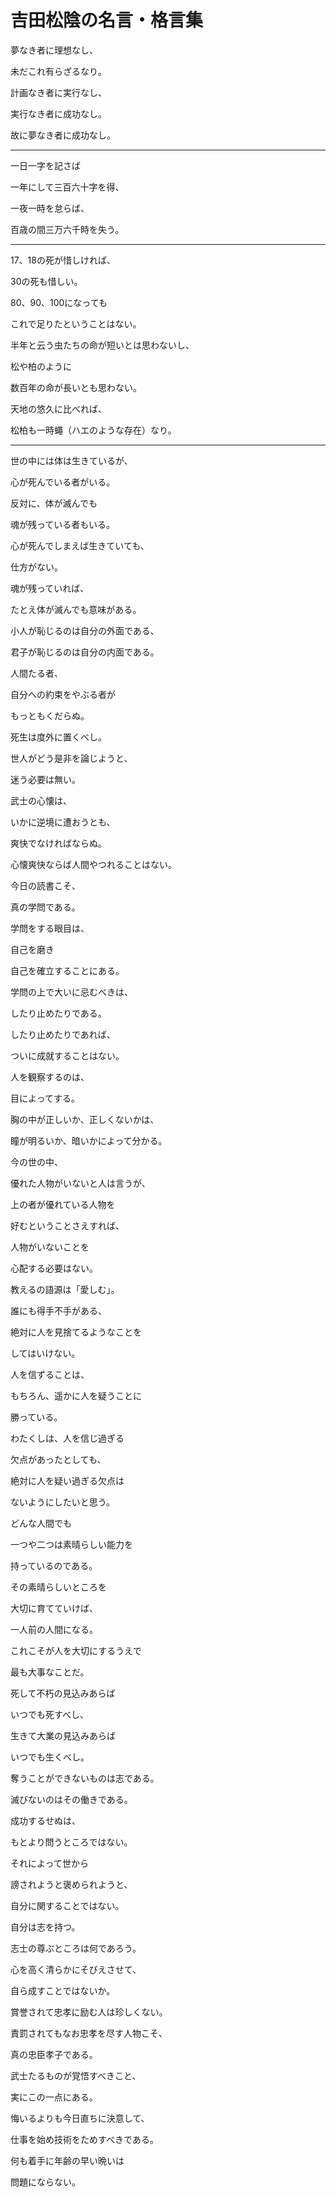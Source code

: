 # 吉田松陰の名言・格言集

夢なき者に理想なし、

未だこれ有らざるなり。 

計画なき者に実行なし、

実行なき者に成功なし。

故に夢なき者に成功なし。

***

一日一字を記さば

一年にして三百六十字を得、

一夜一時を怠らば、

百歳の間三万六千時を失う。

***
 
17、18の死が惜しければ、

30の死も惜しい。

80、90、100になっても

これで足りたということはない。

半年と云う虫たちの命が短いとは思わないし、

松や柏のように

数百年の命が長いとも思わない。

天地の悠久に比べれば、

松柏も一時蠅（ハエのような存在）なり。

 ***

世の中には体は生きているが、

心が死んでいる者がいる。

反対に、体が滅んでも

魂が残っている者もいる。

心が死んでしまえば生きていても、

仕方がない。

魂が残っていれば、

たとえ体が滅んでも意味がある。

小人が恥じるのは自分の外面である、

君子が恥じるのは自分の内面である。

人間たる者、

自分への約束をやぶる者が

もっともくだらぬ。

死生は度外に置くべし。

世人がどう是非を論じようと、

迷う必要は無い。

武士の心懐は、

いかに逆境に遭おうとも、

爽快でなければならぬ。

心懐爽快ならば人間やつれることはない。
 

今日の読書こそ、

真の学問である。 

学問をする眼目は、

自己を磨き

自己を確立することにある。

 

学問の上で大いに忌むべきは、

したり止めたりである。

したり止めたりであれば、

ついに成就することはない。

 

人を観察するのは、

目によってする。

胸の中が正しいか、正しくないかは、

瞳が明るいか、暗いかによって分かる。



今の世の中、

優れた人物がいないと人は言うが、

上の者が優れている人物を

好むということさえすれば、

人物がいないことを

心配する必要はない。

 

教えるの語源は「愛しむ」。

誰にも得手不手がある、

絶対に人を見捨てるようなことを

してはいけない。

 

人を信ずることは、

もちろん、遥かに人を疑うことに

勝っている。

わたくしは、人を信じ過ぎる

欠点があったとしても、

絶対に人を疑い過ぎる欠点は

ないようにしたいと思う。



どんな人間でも

一つや二つは素晴らしい能力を

持っているのである。

その素晴らしいところを

大切に育てていけば、

一人前の人間になる。

これこそが人を大切にするうえで

最も大事なことだ。



死して不朽の見込みあらば

いつでも死すべし、

生きて大業の見込みあらば

いつでも生くべし。


奪うことができないものは志である。

滅びないのはその働きである。



成功するせぬは、

もとより問うところではない。

それによって世から

謗されようと褒められようと、

自分に関することではない。

自分は志を持つ。

志士の尊ぶところは何であろう。

心を高く清らかにそびえさせて、

自ら成すことではないか。



賞誉されて忠孝に励む人は珍しくない。

責罰されてもなお忠孝を尽す人物こそ、

真の忠臣孝子である。

武士たるものが覚悟すべきこと、

実にこの一点にある。



悔いるよりも今日直ちに決意して、

仕事を始め技術をためすべきである。

何も着手に年齢の早い晩いは

問題にならない。
